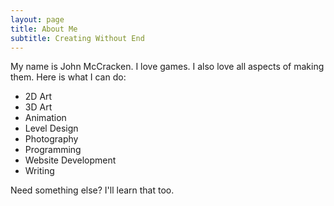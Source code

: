 ```yaml
---
layout: page
title: About Me
subtitle: Creating Without End
---
```


My name is John McCracken. I love games. I also love all aspects of making them. Here is what I can do:

- 2D Art
- 3D Art
- Animation
- Level Design
- Photography
- Programming
- Website Development
- Writing

Need something else? I'll learn that too.

